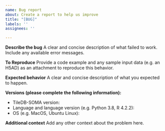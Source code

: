```yaml
---
name: Bug report
about: Create a report to help us improve
title: "[BUG]"
labels: ''
assignees: ''

---
```


**Describe the bug**
A clear and concise description of what failed to work. Include any available error messages.

**To Reproduce**
Provide a code example and any sample input data (e.g. an H5AD) as an attachment to reproduce this behavior.

**Expected behavior**
A clear and concise description of what you expected to happen.

**Versions (please complete the following information):**
 - TileDB-SOMA version:
 - Language and language version (e.g. Python 3.8, R 4.2.2):
 - OS (e.g. MacOS, Ubuntu Linux):

**Additional context**
Add any other context about the problem here.
